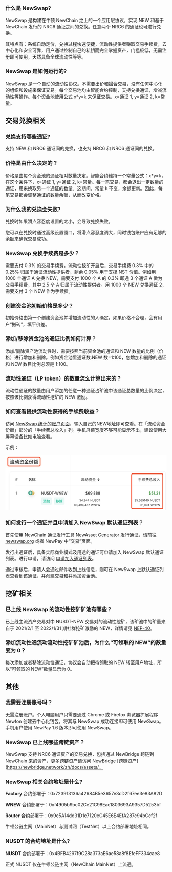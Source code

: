 ### 什么是 NewSwap?

NewSwap 是构建在牛顿 NewChain 之上的一个应用层协议，实现 NEW 和基于 NewChain 发行的 NRC6 通证之间的兑换。任意两个 NRC6 的通证也可进行兑换。

其特点有：系统自动定价，兑换过程快速便捷，流动性提供者赚取交易手续费，去中心化和安全可靠，用户通过控制自己的私钥而完全掌握资产，门槛极低，无需注册即可使用，天然具备全球流动性等等。

### NewSwap 是如何运行的?

NewSwap 是一个自动的流动性协议。不需要出价和撮合交易，没有任何中心化的组织和设施来保证交易。每个交易池均由智能合约控制，支持兑换通证，增减流动性等操作。每个资金池使用公式 x\*y=k 来保证交易。x=通证 1, y=通证 2, k=常量。

## 交易兑换相关

### 兑换支持哪些通证?

支持 NEW 和 NRC6 通证间的兑换，也支持 NRC6 和 NRC6 通证间的兑换。

### 价格是由什么决定的？

价格是由每个资金池的通证相对数量决定。智能合约维持一个常量公式：x\*y=k，在这个条件下，x=通证 1, y=通证 2, k=常量。每一笔交易，都会退出一定数量的通证，用来换取另一个通证的数量。这期间，常量 k 不变，余额更新。因此，每笔交易都会调整通证的数量余额，从而改变价格。

### 为什么我的兑换会失败?

兑换时如果滑点容忍度设置的太小，会导致兑换失败。

您可以在兑换时通过高级设置窗口，将滑点容忍度调大，同时钱包账户应有足够的余额来确保交易成功。

### NewSwap 兑换手续费是多少？

需要支付 0.3% 的交易手续费，流动性挖矿开启后，交易手续费 0.3% 中的 0.25% 归属于通证流动性提供者，剩余 0.05% 用于支撑 NST 价值。例如用 1000 个通证 A 兑换 NEW，需要支付 1000 个 A 的 0.3% 即通 3 个通证 A 做为交易手续费，其中 2.5 个 A 归属于流动性提供者。用 1000 个 NEW 兑换通证 2，需要支付 3 个 NEW 作为手续费。

### 创建资金池初始价格是多少？

初始价格由第一个创建资金池并增加流动性的人确定，如果价格不合理，会有用户“搬砖”，填平价差。

### 添加/移除资金池的通证比例如何计算？

添加/删除资产池流动性时，需要按照当前资金池的通证和 NEW 数量的比例（价格）进行增加和删除。例如资金池里通证数:NEW 数=1:100，您增加和删除的通证和 NEW 数目比例必须是 1:100。

### 流动性通证（LP token）的数量怎么计算出来的？

流动性通证的数量由用户添加的任意一种通证占矿池中该通证总数量的比例决定，按照该比例获得流动性挖矿的 NEW 激励。

### 如何查看提供流动性获得的手续费收益？

访问 [NewSwap 统计的账户页面](https://info.newswap.org/accounts)，输入自己的NEW地址即可查看。在「流动资金份额」部分的「手续费总收入」列。手机屏幕宽度不够可能显示不出，建议使用大屏幕设备比如电脑查看。

示例：

![](faq-assets/info-view-lp.jpg)

### 如何发行一个通证并且申请加入 NewSwap 默认通证列表？

首先使用 NewChain 通证发行工具 NewAsset Generator 发行通证，请前往 [newswap.org](https://newswap.org/) 或者 NewPay 中“交易”页面。

发行出通证后，具备实际商业模式及用途的通证可申请加入 NewSwap 默认通证列表。进行申请，请访问 [申请加入通证列表](https://newswap.org/apply-listing/)。 

通过审核后，申请人会通过邮件收到上线信息，则可在 NewSwap 上默认通证列表查看到该通证，并创建交易和并添加资金池。

## 挖矿相关

### 已上线 NewSwap 的流动性挖矿矿池有哪些？

已上线主流资产交易对中 NUSDT-NEW 交易对的流动性挖矿，该矿池中的矿量来自于 2021/2/1 至 2022/1/31 期社群挖矿激励的 NEW，详情请见 [NEP-40](https://neps.newtonproject.org/neps/nep-40/)。

### 添加流动性通流动流动性挖矿矿池后，为什么“可领取的 NEW”的数量变为 0？

每次添加或者移除流动性通证，协议会自动把待领取的 NEW 转至用户地址，所以“可领取的 NEW”数量显示为 0。

## 其他

### 我需要注册账号吗？

无需注册账户。个人电脑用户只需要通过 Chrome 或 Firefox 浏览器扩展程序 Newton 创建去中心化钱包，将其与 NewSwap 成功连接即可使用 NewSwap。手机用户使用 NewPay 1.6 版本即可使用 NewSwap。

### NewSwap 已上线哪些跨链资产？

NewSwap 支持 NRC6 通证资产的交易兑换，包括通过 NewBridge 跨链到 NewChain 来的资产，更多跨链资产请访问 NewBridge [跨链资产](https://newbridge.network/zh/docs/assets/。

### NewSwap 相关合约地址是什么?

**Factory** 合约部署于：0x723913136a42684B5e3657e3cD2f67ee3e83A82D

**WNEW** 合约部署于：0xf4905b9bc02Ce21C98Eac1803693A9357D5253bf

**Router** 合约部署于：0x9e5A14dd31D1e7120eC45E6E4EfA287c94bCcf2f

牛顿公链主网（MainNet）与测试网（TestNet）以上合约部署地址相同。

### NUSDT 的合约地址是什么?

**NUSDT** 合约部署于：0x4BFB4297f9C28a373aE6ae58a8f8EfeFF334cae8

正式 NUSDT 仅在牛顿公链主网（NewChain MainNet）上流通。
